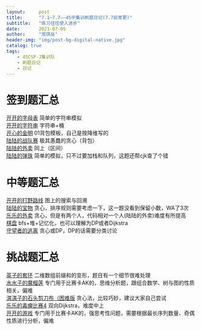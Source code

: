 ```yaml
---
layout:     post
title:      "7.1~7.7——45中集训刷题日记(7.7前常更)"
subtitle:   "练习往往使人进步"
date:       2021-07-05 
author:     "周琪岳"
header-img: "img/post-bg-digital-native.jpg"
catalog: true
tags:
    - 45CSP-J集训队
    - 刷题日记
    - 日记
---
```

# 签到题汇总  
[开开的字母表](http://www.turingz.cn/MatchProblem?id=1561&matchId=44&num=A) 简单的字符串模拟  
[开开的字符串](http://www.turingz.cn/MatchProblem?id=1562&matchId=44&num=B) 字符串+桶  
[开心的金明](https://www.luogu.com.cn/problem/P1060) 01背包模板，自己是按降维写的  
[陆陆的战队赛](http://www.turingz.cn/MatchProblem?id=1566&matchId=43&num=A) 极其愚蠢的贪心（背包）  
[陆陆的外卖](http://www.turingz.cn/MatchProblem?id=1568&matchId=43&num=C) 同上（区间）  
[陆陆的弹珠](http://www.turingz.cn/MatchProblem?id=1570&matchId=43&num=E) 简单的模拟，只不过要加栈和队列，这题还帮cjk查了个错  

# 中等题汇总  
[开开的打野路线](http://www.turingz.cn/MatchProblem?id=1563&matchId=44&num=C) 图上的搜索与回溯  
[陆陆的宝物](http://www.turingz.cn/MatchProblem?id=1567&matchId=43&num=B) 贪心，排序规则需要考虑一下，这一题没看到保留小数，WA了3次  
[乐乐的外卖](http://www.turingz.cn/MatchProblem?id=1569&matchId=43&num=D) 贪心，但是有两个人，代码相对一个人(陆陆的外卖)难度有所提高  
[棋盘](https://www.luogu.com.cn/problem/P3956) bfs+堆+记忆化，也可以理解为DP或者Dijkstra  
[守望者的逃离](https://www.luogu.com.cn/problem/P1095) 贪心或DP，DP的话需要分类讨论

# 挑战题汇总  
[英子的套环](http://www.turingz.cn/MatchProblem?id=1471&matchId=41&num=A) 二维数组前缀和的变形，题目有一个细节很难处理  
[水水子的魔榴莲](http://www.turingz.cn/MatchProblem?id=1478&matchId=41&num=B) 专门用于比赛卡AK的，思维分析题，跟组合数学、树与图的性质相关，偏难  
[淇淇子的石头剪刀布（困难版](http://www.turingz.cn/MatchProblem?id=1483&matchId=41&num=C) 贪心法，比较巧妙，建议大家自己尝试  
[乐乐的毒瘤比赛4](http://www.turingz.cn/MatchProblem?id=1536&matchId=41&num=D) 双向Dijkstra，难度中上  
[开开的游戏](http://www.turingz.cn/MatchProblem?id=1565&matchId=41&num=E) 专门用于比赛卡AK的，强思考性问题，需要根据最长序列数量、奇偶性质进行分析，偏难  
